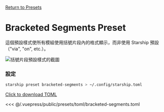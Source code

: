 [Return to Presets](./README.md#bracketed-segments)

# Bracketed Segments Preset

這個預設樣式使所有模組使用括號片段內的格式顯示，而非使用 Starship 預設（"via", "on", etc.）。

![括號片段預設樣式的截圖](/presets/img/bracketed-segments.png)

### 設定

```sh
starship preset bracketed-segments > ~/.config/starship.toml
```

[Click to download TOML](/presets/toml/bracketed-segments.toml)

<<< @/.vuepress/public/presets/toml/bracketed-segments.toml
